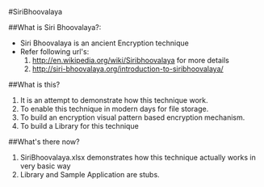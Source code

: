 #SiriBhoovalaya

##What is Siri Bhoovalaya?:

* Siri Bhoovalaya is an ancient Encryption technique
* Refer following url's:
  1. http://en.wikipedia.org/wiki/Siribhoovalaya for more details
  2. http://siri-bhoovalaya.org/introduction-to-siribhoovalaya/

##What is this?
1. It is an attempt to demonstrate how this technique work.
2. To enable this technique in modern days for file storage.
3. To build an encryption visual pattern based encryption mechanism.
4. To build a Library for this technique

##What's there now?
1. SiriBhoovalaya.xlsx demonstrates how this technique actually works in very basic way
2. Library and Sample Application are stubs.
